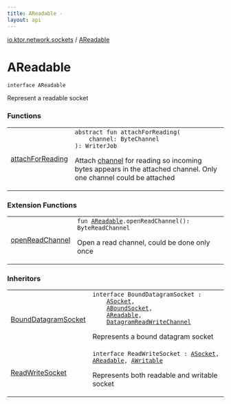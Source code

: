 ```yaml
---
title: AReadable - 
layout: api
---
```


<div class='api-docs-breadcrumbs'><a href="../index.html">io.ktor.network.sockets</a> / <a href="./index.html">AReadable</a></div>

# AReadable

<div class="signature"><code><span class="keyword">interface </span><span class="identifier">AReadable</span></code></div>

Represent a readable socket

### Functions

<table class="api-docs-table">
<tbody>
<tr>
<td markdown="1">

<a href="attach-for-reading.html">attachForReading</a>


</td>
<td markdown="1">
<div class="signature"><code><span class="keyword">abstract</span> <span class="keyword">fun </span><span class="identifier">attachForReading</span><span class="symbol">(</span><br/>&nbsp;&nbsp;&nbsp;&nbsp;<span class="parameterName" id="io.ktor.network.sockets.AReadable$attachForReading(kotlinx.coroutines.io.ByteChannel)/channel">channel</span><span class="symbol">:</span>&nbsp;<span class="identifier">ByteChannel</span><br/><span class="symbol">)</span><span class="symbol">: </span><span class="identifier">WriterJob</span></code></div>

Attach <a href="attach-for-reading.html#io.ktor.network.sockets.AReadable$attachForReading(kotlinx.coroutines.io.ByteChannel)/channel">channel</a> for reading so incoming bytes appears in the attached channel.
Only one channel could be attached


</td>
</tr>
</tbody>
</table>

### Extension Functions

<table class="api-docs-table">
<tbody>
<tr>
<td markdown="1">

<a href="../open-read-channel.html">openReadChannel</a>


</td>
<td markdown="1">
<div class="signature"><code><span class="keyword">fun </span><a href="./index.md"><span class="identifier">AReadable</span></a><span class="symbol">.</span><span class="identifier">openReadChannel</span><span class="symbol">(</span><span class="symbol">)</span><span class="symbol">: </span><span class="identifier">ByteReadChannel</span></code></div>

Open a read channel, could be done only once


</td>
</tr>
</tbody>
</table>

### Inheritors

<table class="api-docs-table">
<tbody>
<tr>
<td markdown="1">

<a href="../-bound-datagram-socket.html">BoundDatagramSocket</a>


</td>
<td markdown="1">
<div class="signature"><code><span class="keyword">interface </span><span class="identifier">BoundDatagramSocket</span>&nbsp;<span class="symbol">:</span>&nbsp;<br/>&nbsp;&nbsp;&nbsp;&nbsp;<a href="../-a-socket/index.html"><span class="identifier">ASocket</span></a><span class="symbol">, </span><br/>&nbsp;&nbsp;&nbsp;&nbsp;<a href="../-a-bound-socket/index.html"><span class="identifier">ABoundSocket</span></a><span class="symbol">, </span><br/>&nbsp;&nbsp;&nbsp;&nbsp;<a href="./index.md"><span class="identifier">AReadable</span></a><span class="symbol">, </span><br/>&nbsp;&nbsp;&nbsp;&nbsp;<a href="../-datagram-read-write-channel.html"><span class="identifier">DatagramReadWriteChannel</span></a></code></div>

Represents a bound datagram socket


</td>
</tr>
<tr>
<td markdown="1">

<a href="../-read-write-socket.html">ReadWriteSocket</a>


</td>
<td markdown="1">
<div class="signature"><code><span class="keyword">interface </span><span class="identifier">ReadWriteSocket</span>&nbsp;<span class="symbol">:</span>&nbsp;<a href="../-a-socket/index.html"><span class="identifier">ASocket</span></a><span class="symbol">, </span><a href="./index.md"><span class="identifier">AReadable</span></a><span class="symbol">, </span><a href="../-a-writable/index.html"><span class="identifier">AWritable</span></a></code></div>

Represents both readable and writable socket


</td>
</tr>
</tbody>
</table>
